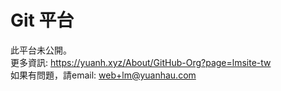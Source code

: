 # Git 平台
此平台未公開。<br/>
更多資訊: https://yuanh.xyz/About/GitHub-Org?page=lmsite-tw<br/>
如果有問題，請email: web+lm@yuanhau.com
